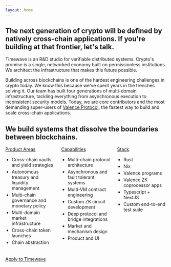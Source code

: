```yaml
---
layout: home
---
```

## The next generation of crypto will be defined by natively cross-chain applications. If you're building at that frontier, let's talk.

Timewave is an R&D studio for verifiable distributed systems. Crypto's promise is a single, networked economy built on permissionless institutions. We architect the infrastructure that makes this future possible.

Building across blockchains is one of the hardest engineering challenges in crypto today. We know this because we've spent years in the trenches solving it. Our team has built four generations of multi-domain infrastructure, tackling everything from asynchronous execution to inconsistent security models. Today, we are core contributors and the most demanding super-users of [Valence Protocol](https://www.valence.zone/), the fastest way to build and scale cross-chain applications. 


## We build systems that dissolve the boundaries between blockchains.

<style>
.responsive-grid {
  display: grid;
  grid-template-columns: repeat(3, 1fr);
  gap: 20px;
  background-color: transparent;
}

.responsive-grid > div {
  background-color: transparent;
}

.responsive-grid h3 {
  margin-top: 0;
  margin-bottom: 15px;
  font-size: 1em;
  font-weight: normal;
  text-decoration: underline;
}

.responsive-grid ul {
  margin: 0;
  padding-left: 20px;
}

.responsive-grid li {
  margin-bottom: 4px;
}

@media (max-width: 768px) {
  .responsive-grid {
    grid-template-columns: 1fr;
    gap: 30px;
  }
}
</style>

<div class="responsive-grid">
  <div>
    <h3>Product Areas</h3>
    <ul>
      <li>Cross-chain vaults and yield strategies</li>
      <li>Autonomous treasury and liquidity management</li>
      <li>Multi-chain governance and monetary policy</li>
      <li>Multi-domain market infrastructure</li>
      <li>Cross-chain token launches</li>
      <li>Chain abstraction</li>
    </ul>
  </div>
  
  <div>
    <h3>Capabilities</h3>
    <ul>
      <li>Multi-chain protocol architecture</li>
      <li>Asynchronous and fault tolerant systems</li>
      <li>Multi-VM contract engineering</li>
      <li>Custom ZK circuit development</li>
      <li>Deep protocol and bridge integrations</li>
      <li>Market and mechanism design</li>
      <li>Product and UI</li>
    </ul>
  </div>
  
  <div>
    <h3>Stack</h3>
    <ul>
      <li>Rust</li>
      <li>Nix</li>
      <li>Valence programs</li>
      <li>Valence ZK coprocessor apps</li>
      <li>Typescript + NextJS</li>
      <li>Custom end-to-end test suite</li>
    </ul>
  </div>
</div>

<br/>[Apply to Timewave](https://protective-bearberry-a26.notion.site/Timewave-Open-Positions-3231bdf2f49741829de6ccfd851fe951)
